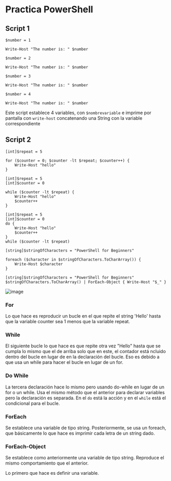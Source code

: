 # Practica PowerShell

## Script 1

```
$number = 1

Write-Host "The number is: " $number

$number = 2

Write-Host "The number is: " $number

$number = 3

Write-Host "The number is: " $number

$number = 4

Write-Host "The number is: " $number

```

Este script establece 4 variables, con `$nombrevariable` e imprime por pantalla con `write-host` concatenando una String con la variable correspondiente

## Script 2

```
[int]$repeat = 5

for ($counter = 0; $counter -lt $repeat; $counter++) {
    Write-Host "hello"
} 

[int]$repeat = 5
[int]$counter = 0

while ($counter -lt $repeat) {
    Write-Host "hello"
    $counter++
}

[int]$repeat = 5
[int]$counter = 0
do {
    Write-Host "hello"
    $counter++
}
while ($counter -lt $repeat) 

[string]$stringOfCharacters = "PowerShell for Beginners"

foreach ($character in $stringOfCharacters.ToCharArray()) {
    Write-Host $character
} 

[string]$stringOfCharacters = "PowerShell for Beginners"
$stringOfCharacters.ToCharArray() | ForEach-Object { Write-Host "$_" }

```

![image](https://user-images.githubusercontent.com/95173613/162489932-05dabed6-d2a2-4e4a-85d6-a534295d2339.png)

### For
Lo que hace es reproducir un bucle en el que repite el string 'Hello' hasta que la variable counter sea 1 menos que la variable repeat. 

### While
El siguiente bucle lo que hace es que repite otra vez "Hello" hasta que se cumpla lo mismo que el de arriba solo que en este, el contador está ncluido dentro del bucle en lugar de en la declaración del bucle. Eso es debido a que usa un while para hacer el bucle en lugar de un for.

### Do While
La tercera declaración hace lo mismo pero usando do-while en lugar de un for o un while. Usa el mismo método que el anterior para declarar variables pero la declaración es separada. En el `do` está la acción y en el `while` está el condicional para el bucle.

### ForEach
Se establece una variable de tipo string. Posteriormente, se usa un foreach, que básicamente lo que hace es imprimir cada letra de un string dado.

### ForEach-Object 
Se establece como anteriormente una variable de tipo string. Reproduce el mismo comportamiento que el anterior.


Lo primero que hace es definir una variable. 
